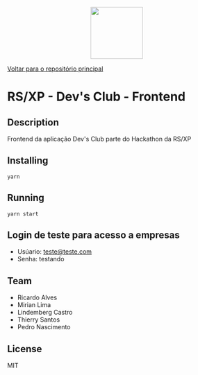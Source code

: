<p align="center">
<a href="#" alt="RSXP">
  <img src="https://rocketseat.com.br/static/images/experience/RSXP.svg" height="120px"></a></p>

<a href="https://github.com/nennogabriel/rsxp-devsclub-business" alt="RSXP">Voltar para o repositório principal</a>

# RS/XP - Dev's Club - Frontend

## Description

Frontend da aplicação Dev's Club parte do Hackathon da RS/XP

## Installing

`yarn`

## Running

`yarn start`

## Login de teste para acesso a empresas

- Usúario: teste@teste.com
- Senha: testando

## Team

- Ricardo Alves
- Mirian Lima
- Lindemberg Castro
- Thierry Santos
- Pedro Nascimento

## License

MIT
